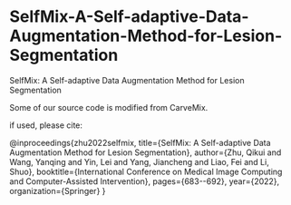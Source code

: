 # SelfMix-A-Self-adaptive-Data-Augmentation-Method-for-Lesion-Segmentation
SelfMix: A Self-adaptive Data Augmentation Method for Lesion Segmentation

Some of our source code is modified from CarveMix.

if used, please cite:

@inproceedings{zhu2022selfmix,
  title={SelfMix: A Self-adaptive Data Augmentation Method for Lesion Segmentation},
  author={Zhu, Qikui and Wang, Yanqing and Yin, Lei and Yang, Jiancheng and Liao, Fei and Li, Shuo},
  booktitle={International Conference on Medical Image Computing and Computer-Assisted Intervention},
  pages={683--692},
  year={2022},
  organization={Springer}
}

